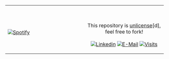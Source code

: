 <table width="100%"> 
  <tr>
  <td width="50%">

&nbsp; <br> [![Spotify](https://novatorem-g2nj.vercel.app/api/spotify?background_color=0d1117&border_color=ffffff)](https://open.spotify.com/user/m5t3q2g4lixn1feqge7w86stg)

  </td>
  <td width="50%">

&nbsp;<p align="center">This repository is [unlicense](https://choosealicense.com/licenses/unlicense/)[d], feel free to fork!<br><br>
[![Linkedin](https://img.shields.io/badge/linked-in-369?style=flat-square&logo=linkedin&logoColor=white&color=blue)](https://www.linkedin.com/in/sudeep-r-878022233)
[![E-Mail](https://img.shields.io/badge/email-reveal-2a8?style=flat-square&logo=gmail&logoColor=white)](https://mail@sudeepdev.software)
[![Visits](https://komarev.com/ghpvc/?username=Sudeep72&logo=GitHub&label=github%20visits&color=336699&logoColor=white&style=flat-square)](https://github.com/Sudeep72)

  </p>
  </td>
</table>
